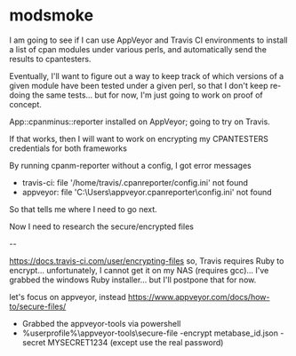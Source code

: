 # modsmoke

I am going to see if I can use AppVeyor and Travis CI environments to install a list of cpan modules under various perls, and automatically send the results to cpantesters.

Eventually, I'll want to figure out a way to keep track of which versions of a given module have been tested under a given perl, so that I don't keep re-doing the same tests... but for now, I'm just going to work on proof of concept.

App::cpanminus::reporter installed on AppVeyor; going to try on Travis.

If that works, then I will want to work on encrypting my CPANTESTERS credentials for both frameworks

By running cpanm-reporter without a config, I got error messages
- travis-ci: file '/home/travis/.cpanreporter/config.ini' not found
- appveyor: file 'C:\Users\appveyor\.cpanreporter\config.ini' not found

So that tells me where I need to go next.

Now I need to research the secure/encrypted files

--

https://docs.travis-ci.com/user/encrypting-files
so, Travis requires Ruby to encrypt... unfortunately, I cannot get it on my NAS (requires gcc)... I've grabbed the windows Ruby installer... but I'll postpone that for now.

let's focus on appveyor, instead
https://www.appveyor.com/docs/how-to/secure-files/
* Grabbed the appveyor-tools via powershell
* %userprofile%\appveyor-tools\secure-file -encrypt metabase_id.json -secret MYSECRET1234
  (except use the real password)
